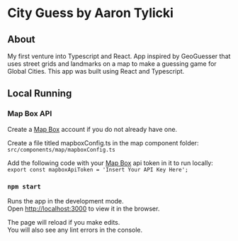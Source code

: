 # City Guess by Aaron Tylicki

## About
My first venture into Typescript and React. App inspired by GeoGuesser that uses street grids and landmarks on a map to make a guessing game for Global Cities.
This app was built using React and Typescript.

## Local Running
### Map Box API 
Create a [Map Box](https://www.mapbox.com/) account if you do not already have one. 

Create a file titled mapboxConfig.ts in the map component folder:
    `src/components/map/mapboxConfig.ts`

Add the following code with your [Map Box](https://www.mapbox.com/) api token in it to run locally:
    `export const mapboxApiToken = 'Insert Your API Key Here';`

### `npm start`

Runs the app in the development mode.<br /> Open
[http://localhost:3000](http://localhost:3000) to view it in the browser.

The page will reload if you make edits.<br /> You will also see any lint errors
in the console.
